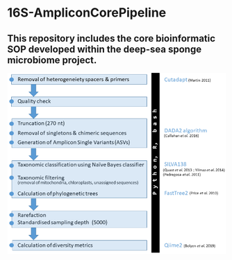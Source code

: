 # 16S-AmpliconCorePipeline

## This repository includes the core bioinformatic SOP developed within the deep-sea sponge microbiome project.
![png](workflow.png)
